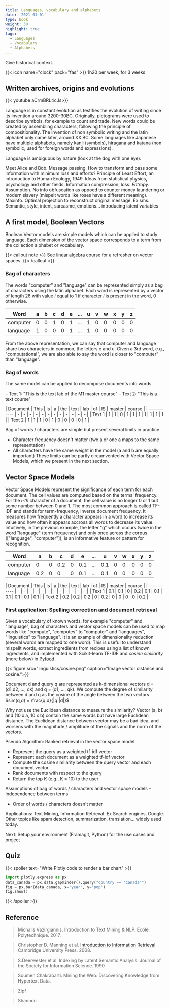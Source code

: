```yaml
---
title: Languages, vocabulary and alphabets
date: '2021-01-01'
type: book
weight: 30
highlight: true
tags:
  - Languages
  - Vocabulary
  - Alphabets
---
```


Give historical context.

<!--more-->

{{< icon name="clock" pack="fas" >}} 1h20 per week, for 3 weeks

## Written archives, origins and evolutions

{{< youtube aCrmBRL4cJs>}}

Language is in constant evolution as testifies the evolution of writing since its invention around 3200-30BC. 
Originally, pictograms were used to describe symbols, for example to count and trade.
New words could be created by assembling characters, following the principle of compositionality.
The invention of non symbolic writing and the latin alphabet only came later, around XX BC.
Some languages like Japanese have multiple alphabets, namely kanji (symbols), hiragana and katana (non symbolic, used for foreign words and expressions).

Language is ambiguous by nature (look at the dog with one eye).

Meet Alice and Bob. Message passing. How to transform and pass some information with minimum loss and efforts? Principle of Least Effort, an introduction to Human Ecology, 1949.
Ideas from statistical physics, psychology and other fields. Information compression, loss. *Entropy*. Assumption. No info obfuscation as oppoed to counter money laundering or modern slavery (mispelt words like roses have a different meaning). Maxinfo. Optimal projection to reconstruct original message. Ex sms.
Semantic, style, intent, sarcasme, emotions… introducing latent variables

## A first model, Boolean Vectors

Boolean Vector models are simple models which can be applied to study language. Each dimension of the vector space corresponds to a term from the collection alphabet or vocabulary.

{{< callout note >}}
See [linear algebra](https://www.mtpcours.fr/en/c/maths/algebre/) course for a refresher on vector spaces.
{{< /callout >}}

### Bag of characters

The words "computer" and "language" can be represented simply as a bag of characters using the latin alphabet. Each word is represented by a vector of length 26 with value <i>i</i> equal to 1 if character <i>i</i> is present in the word, 0 otherwise.

| Word 	        | a | b | c | d | e | ... | u | v | w | x | y | z |
| -----------   | - | - | - | - | - | -   | - | - | - | - | - | - |
| computer      | 0 | 0 | 1 | 0 | 1 | ... | 1 | 0 | 0 | 0 | 0 | 0 |
| language      | 1 | 0 | 0 | 0 | 1 | ... | 1 | 0 | 0 | 0 | 0 | 0 |

From the above representation, we can say that computer and language share two characters in common, the letters e and u. Given a 3rd word, e.g., "computational", we are also able to say the word is closer to "computer" than "language".

### Bag of words

The same model can be applied to decompose documents into words.

– Text 1: "This is the text lab of the M1 master course"
– Text 2: "This is a text course"

| Document      | This | is | a | the | text | lab | of | IS | master | course |
| -----------   | - | - | - | - | - | -   | - | - | - | - | - | - |
| Text 1        | 1 | 1 | 0 | 1 | 1 | 1 | 1 | 1 | 1 | 1 |
| Text 2        | 1 | 1 | 1 | 0 | 1 | 0 | 0 | 0 | 0 | 1 |

Bag of words / characters are simple but present several limits in practice. 
- Character frequency doesn't matter (two a or one a maps to the same representation)
- All characters have the same weight in the model (a and b are equally important)
These limits can be partly circumvented with Vector Space Models, which we present in the next section. 

## Vector Space Models

Vector Space Models represent the significance of each term for each document. The cell values are computed based on the terms' frequency. For the <i>i-th</i> character of a document, the cell value is no longer 0 or 1 but some number between 0 and 1. The most common approach is called TF-IDF and stands for term-frequency, inverse document frequency. It measures how frequently a character appears in a word to increase its value and how often it appears accross all words to decrease its value. Intuitively, in the previous example, the letter "g" which occurs twice in the word "language" (term frequency) and only once across the corpus (["language", "computer"]), is an informative feature or pattern for recognition.

| Word 	        | a   | b   | c   | d   | e   | ... | u   | v   | w   | x   | y   | z   |
| -----------   | -   | -   | -   | -   | -   | -   | -   | -   | -   | -   | -   | -   |
| computer      | 0 | 0| 0.2 | 0| 0.1 | ... | 0.1 | 0| 0| 0| 0| 0|
| language      | 0.2 | 0| 0| 0| 0.1 | ... | 0.1 | 0| 0| 0| 0| 0|


| Document      | This | is | a | the | text | lab | of | IS | master | course |
| -----------   | - | - | - | - | - | -   | - | - | - | - | - | - |
| Text 1        | 0.1 | 0.1 | 0 | 0.2 | 0.1 | 0.1 | 0.1 | 0.1 | 0.1 | 0.1 |
| Text 2        | 0.2 | 0.2 | 0.2 | 0 | 0.2 | 0 | 0 | 0 | 0 | 0.2 |

### First application: Spelling correction and document retrieval

Given a vocabulary of known words, for example "computer" and "language", bag of characters and vector space models can be used to map words like "compute", "computes" to "computer" and "languages", "linguistics" to "language". It is an example of dimensionality reduction (several words are mapped to one word). This is useful to understand mispellt words, extract ingredients from recipes using a list of known ingredients, and implemented with Scikit-learn TF-IDF and <i>cosine similarity</i> (more below) in [Pyfood](https://pyfood.readthedocs.io/en/latest/).

{{< figure src="linguistics/cosine.png" caption="Image vector distance and cosine.">}}

Document d and query q are represented as k-dimensional vectors d = (d1,d2, …, dk) and q = (q1, …, qk).
We compute the degree of similarity between d and q as the cosine of the angle between the two vectors $sim(q,d) = \frac{q.d}{|q||d|}$

Why not use the Euclidean distance to measure the similarity? 
Vector (a, b) and (10 x a, 10 x b) contain the same words but have large Euclidean distance. The Euclidean distance between vector may be a bad idea, and worsens with the magnitude / amplitude of the signals and the norm of the vectors.

Pseudo Algorithm: Ranked retrieval in the vector space model
- Represent the query as a weighted tf-idf vector
- Represent each document as a weighted tf-idf vector
- Compute the cosine similarity between the query vector and each document vector
- Rank documents with respect to the query
- Return the top K (e.g., K = 10) to the user

Assumptions of bag of words / characters and vector space models
– Independence between terms
- Order of words / characters doesn't matter

Applications: Text Mining, Information Retrieval. Ex Search engines, Google. Other topics like spam detection, summarization, translation… widely used today.

Next: Setup your environment (Framagit, Python) for the use cases and project

## Quiz

{{< spoiler text="Write Plotly code to render a bar chart" >}}

```python
import plotly.express as px
data_canada = px.data.gapminder().query("country == 'Canada'")
fig = px.bar(data_canada, x='year', y='pop')
fig.show()
```

{{< /spoiler >}}


## Reference

> Michalis Vazirgiannis. Introduction to Text Mining & NLP. Ecole Polytechnique. 2017.

> Christopher D. Manning et al. [Introduction to Information Retrieval](http://www-nlp.stanford.edu/IR-book/). Cambridge
University Press. 2008.

> S.Deerwester et al. Indexing by Latent Semantic Analysis. Journal of the Society for Information Science. 1990

> Soumen Chakrabarti. Mining the Web: Discovering Knowledge from Hypertext Data.

> Zipf

> Shannon
